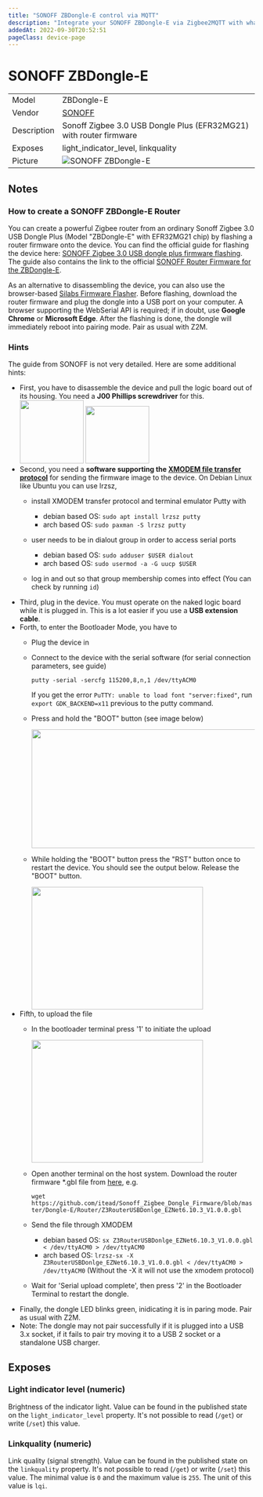 ```yaml
---
title: "SONOFF ZBDongle-E control via MQTT"
description: "Integrate your SONOFF ZBDongle-E via Zigbee2MQTT with whatever smart home infrastructure you are using without the vendor's bridge or gateway."
addedAt: 2022-09-30T20:52:51
pageClass: device-page
---
```


<!-- !!!! -->
<!-- ATTENTION: This file is auto-generated through docgen! -->
<!-- You can only edit the "Notes"-Section between the two comment lines "Notes BEGIN" and "Notes END". -->
<!-- Do not use h1 or h2 heading within "## Notes"-Section. -->
<!-- !!!! -->

# SONOFF ZBDongle-E

|     |     |
|-----|-----|
| Model | ZBDongle-E  |
| Vendor  | [SONOFF](/supported-devices/#v=SONOFF)  |
| Description | Sonoff Zigbee 3.0 USB Dongle Plus (EFR32MG21) with router firmware |
| Exposes | light_indicator_level, linkquality |
| Picture | ![SONOFF ZBDongle-E](https://www.zigbee2mqtt.io/images/devices/ZBDongle-E.png) |


<!-- Notes BEGIN: You can edit here. Add "## Notes" headline if not already present. -->
## Notes

### How to create a SONOFF ZBDongle-E Router
You can create a powerful Zigbee router from an ordinary Sonoff Zigbee 3.0 USB Dongle Plus (Model "ZBDongle-E" with EFR32MG21 chip) by flashing a router firmware onto the device. You can find the official guide for flashing the device here: [SONOFF Zigbee 3.0 USB dongle plus firmware flashing](https://sonoff.tech/wp-content/uploads/2022/11/SONOFF-Zigbee-3.0-USB-dongle-plus-firmware-flashing-.pdf). The guide also contains the link to the official [SONOFF Router Firmware for the ZBDongle-E](https://github.com/itead/Sonoff_Zigbee_Dongle_Firmware/tree/master/Dongle-E/Router).  
  
As an alternative to disassembling the device, you can also use the browser-based [Silabs Firmware Flasher](https://darkxst.github.io/silabs-firmware-builder/). Before flashing, download the router firmware and plug the dongle into a USB port on your computer. A browser supporting the WebSerial API is required; if in doubt, use **Google Chrome** or **Microsoft Edge**. After the flashing is done, the dongle will immediately reboot into pairing mode. Pair as usual with Z2M.
### Hints
The guide from SONOFF is not very detailed. Here are some additional hints:
* First, you have to disassemble the device and pull the logic board out of its housing. You need a **J00 Phillips screwdriver** for this.
  <img src="https://www.zigbee2mqtt.io/images/guides/SONOFF-DongleE-Router/dongle-e-screws.jpg" width="130" height="129"/>
  <img src="https://www.zigbee2mqtt.io/images/guides/SONOFF-DongleE-Router/dongle-e-board-in-housing.jpg" width="130" height="117"/>
* Second, you need a **software supporting the [XMODEM file transfer protocol](https://en.wikipedia.org/wiki/XMODEM)** for sending the firmware image to the device. On Debian Linux like Ubuntu you can use lrzsz, 
  * install XMODEM transfer protocol and terminal emulator Putty with 
  
      * debian based OS: `sudo apt install lrzsz putty`
      * arch based OS: `sudo paxman -S lrzsz putty`
  * user needs to be in dialout group in order to access serial ports
      
      * debian based OS: `sudo adduser $USER dialout`
      * arch based OS: `sudo usermod -a -G uucp $USER`
  * log in and out so that group membership comes into effect (You can check by running `id`)
* Third, plug in the device. You must operate on the naked logic board while it is plugged in. This is a lot easier if you use a **USB extension cable**.
* Forth, to enter the Bootloader Mode, you have to
  * Plug the device in
  * Connect to the device with the serial software (for serial connection parameters, see guide)
      
      `putty -serial -sercfg 115200,8,n,1 /dev/ttyACM0` 

      If you get the error `PuTTY: unable to load font "server:fixed"`, run `export GDK_BACKEND=x11` previous to the putty command.

  * Press and hold the "BOOT" button (see image below)
  
      <img src="https://www.zigbee2mqtt.io/images/guides/SONOFF-DongleE-Router/dongle-e-buttons.png" width="648" height="242"/>
  * While holding the "BOOT" button press the "RST" button once to restart the device. You should see the output below. Release the "BOOT" button.
  
      <img src="../../docs/images/putty-bootloader-1.png" width="350" height="250"/>  
* Fifth, to upload the file
  * In the bootloader terminal press '1' to initiate the upload  

      <img src="../../docs/images/putty-bootloader-2.png" width="350" height="250"/>
  * Open another terminal on the host system. Download the router firmware *.gbl file from [here](https://github.com/itead/Sonoff_Zigbee_Dongle_Firmware/tree/master/Dongle-E/Router), e.g.

      `wget https://github.com/itead/Sonoff_Zigbee_Dongle_Firmware/blob/master/Dongle-E/Router/Z3RouterUSBDonlge_EZNet6.10.3_V1.0.0.gbl`
  * Send the file through XMODEM    

      * debian based OS: `sx Z3RouterUSBDonlge_EZNet6.10.3_V1.0.0.gbl < /dev/ttyACM0 > /dev/ttyACM0`
      * arch based OS: `lrzsz-sx -X Z3RouterUSBDonlge_EZNet6.10.3_V1.0.0.gbl < /dev/ttyACM0 > /dev/ttyACM0` (Without the -X it will not use the xmodem protocol)
  * Wait for 'Serial upload complete', then press '2' in the Bootloader Terminal to restart the dongle.
* Finally, the dongle LED blinks green, inidicating it is in paring mode. Pair as usual with Z2M.
* Note: The dongle may not pair successfully if it is plugged into a USB 3.x socket, if it fails to pair try moving it to a USB 2 socket or a standalone USB charger.
<!-- Notes END: Do not edit below this line -->




## Exposes

### Light indicator level (numeric)
Brightness of the indicator light.
Value can be found in the published state on the `light_indicator_level` property.
It's not possible to read (`/get`) or write (`/set`) this value.

### Linkquality (numeric)
Link quality (signal strength).
Value can be found in the published state on the `linkquality` property.
It's not possible to read (`/get`) or write (`/set`) this value.
The minimal value is `0` and the maximum value is `255`.
The unit of this value is `lqi`.

